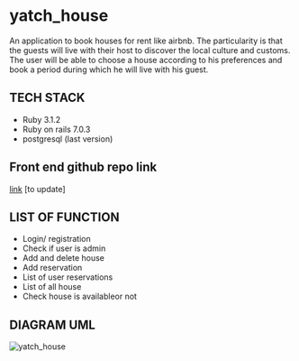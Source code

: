 # yatch_house
An application to book houses for rent like airbnb. The particularity is that the guests will live with their host to discover the local culture and customs. The user will be able to choose a house according to his preferences and book a period during which he will live with his guest.

## TECH STACK
- Ruby 3.1.2
- Ruby on rails 7.0.3
- postgresql (last version)

## Front end github repo link
[link]() [to update]

## LIST OF FUNCTION
- Login/ registration
- Check if user is admin
- Add and delete house
- Add reservation
- List of user reservations
- List of all house 
- Check house is availableor not

## DIAGRAM UML

![yatch_house](https://user-images.githubusercontent.com/67879818/190388452-17991efb-e10e-44db-8398-20765877aae1.png)
